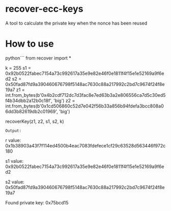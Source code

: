 # recover-ecc-keys
A tool to calculate the private key when the nonce has been reused

# How to use

python```
from recover import *

k = 255
s1 = 0x92b0522fabec7154a73c992617a35e9e82e46f0e1811f4f15e1e52169a9f6ed2
s2 = 0x50fad87fd9a390460676798f5148ac7630c88a217992c2bd7c9674f24f8e19a7
z1 = int.from_bytes(b'0x4b2cdf712dc7d3fac8e7ed63b3a2e806556ca7d5c30ed5f4b34dbb2a12b0c18f', 'big')
z2 = int.from_bytes(b'0x1cd506860c52d7e042f56b33a856b94fdefa3bcc808a06dd3b82619db2c01969', 'big')

recoverKey(z1, z2, s1, s2, k)
```
Output:
```
r value: 
0x1b38903a43f7f114ed4500b4eac7083fdefece1cf29c63528d563446f972c180

s1 value: 
0x92b0522fabec7154a73c992617a35e9e82e46f0e1811f4f15e1e52169a9f6ed2

s2 value: 
0x50fad87fd9a390460676798f5148ac7630c88a217992c2bd7c9674f24f8e19a7

Found private key: 
0x75bcd15
```
